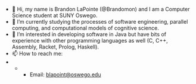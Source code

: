 - 👋 Hi, my name is Brandon LaPointe (@Brandomon) and I am a Computer Science student at SUNY Oswego.
- 🌱 I’m currently studying the processes of software engineering, parallel computing, and computational models of cognitive science.
- 👀 I’m interested in developing software in Java but have bits of experience with other programming languages as well (C, C++, Assembly, Racket, Prolog, Haskell).
- 📫 How to reach me:
- - - Email: blapoint@oswego.edu
